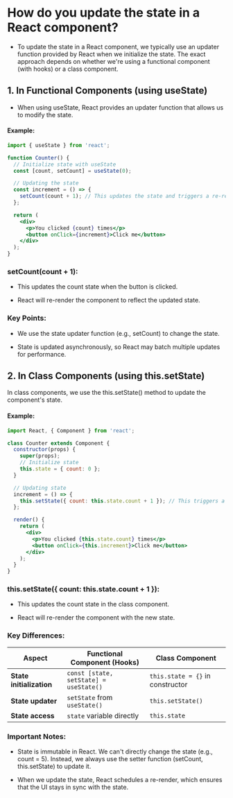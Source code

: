 # How do you update the state in a React component? 

- To update the state in a React component, we typically use an updater function provided by React when we initialize the state. The exact approach depends on whether we're using a functional component (with hooks) or a class component.

## 1. In Functional Components (using useState)
- When using useState, React provides an updater function that allows us to modify the state.

#### Example:
```jsx
import { useState } from 'react';

function Counter() {
  // Initialize state with useState
  const [count, setCount] = useState(0);

  // Updating the state
  const increment = () => {
    setCount(count + 1); // This updates the state and triggers a re-render
  };

  return (
    <div>
      <p>You clicked {count} times</p>
      <button onClick={increment}>Click me</button>
    </div>
  );
}
```
### setCount(count + 1): 
- This updates the count state when the button is clicked.

- React will re-render the component to reflect the updated state.

### Key Points:
- We use the state updater function (e.g., setCount) to change the state.

- State is updated asynchronously, so React may batch multiple updates for performance.

## 2. In Class Components (using this.setState)
In class components, we use the this.setState() method to update the component's state.

#### Example:
```jsx
import React, { Component } from 'react';

class Counter extends Component {
  constructor(props) {
    super(props);
    // Initialize state
    this.state = { count: 0 };
  }

  // Updating state
  increment = () => {
    this.setState({ count: this.state.count + 1 }); // This triggers a re-render
  };

  render() {
    return (
      <div>
        <p>You clicked {this.state.count} times</p>
        <button onClick={this.increment}>Click me</button>
      </div>
    );
  }
}
```

### this.setState({ count: this.state.count + 1 }): 
- This updates the count state in the class component.

- React will re-render the component with the new state.

### Key Differences:

| Aspect                   | Functional Component (Hooks)           | Class Component                        |
|--------------------------|----------------------------------------|----------------------------------------|
| **State initialization** | `const [state, setState] = useState()` | `this.state = {}` in constructor       |
| **State updater**        | `setState` from `useState()`           | `this.setState()`                      |
| **State access**         | `state` variable directly              | `this.state`                           |


### Important Notes:
- State is immutable in React. We can't directly change the state (e.g., count = 5). Instead, we always use the setter function (setCount, this.setState) to update it.

- When we update the state, React schedules a re-render, which ensures that the UI stays in sync with the state.